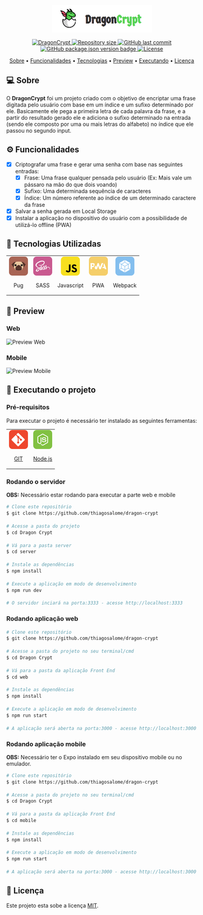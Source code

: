 <!-- Logo -->
<p align="center">
  <img src="./github/logo.png" alt="Dragon Crypt" title="Dragon Crypt">
</p>

<!-- Badges -->
<p align="center">
  <a href="https://thiagosalome.github.io/dragon-crypt/dist/" target="_blank"><img alt="DragonCrypt" title="DragonCrypt" src="https://img.shields.io/badge/Aplica%C3%A7%C3%A3o-DragonCrypt-F4516D" />
  <img alt="Repository size" src="https://img.shields.io/github/repo-size/thiagosalome/dragon-crypt?color=F4516D">
  <img alt="GitHub last commit" src="https://img.shields.io/github/last-commit/thiagosalome/dragon-crypt?color=F4516D">
  <img alt="GitHub package.json version badge" src="https://img.shields.io/github/downloads/thiagosalome/dragon-crypt/total?color=F4516D">
  <img alt="License" src="https://img.shields.io/badge/license-MIT-8257E5?color=F4516D">
</p>

<!-- Indice-->
<p align="center">
 <a href="#computer-sobre">Sobre</a> •
 <a href="#gear-funcionalidades">Funcionalidades</a> •
 <a href="#wrench-tecnologias-utilizadas">Tecnologias</a> •
 <a href="#movie_camera-preview">Preview</a> •
 <a href="#rocket-executando-o-projeto">Executando</a> •
 <a href="#memo-licença">Licença</a>
</p>

## :computer: Sobre

O **DragonCrypt** foi um projeto criado com o objetivo de encriptar uma frase digitada pelo usuário com base em um índice e um sufixo determinado por ele. Basicamente ele pega a primeira letra de cada palavra da frase, e a partir do resultado gerado ele e adiciona o sufixo determinado na entrada (sendo ele composto por uma ou mais letras do alfabeto) no índice que ele passou no segundo input.

## :gear: Funcionalidades

- [x] Criptografar uma frase e gerar uma senha com base nas seguintes entradas:
  - [x] Frase: Uma frase qualquer pensada pelo usuário (Ex: Mais vale um pássaro na mão do que dois voando)
  - [x] Sufixo: Uma determinada sequência de caracteres
  - [x] Índice: Um número referente ao índice de um determinado caractere da frase
- [x] Salvar a senha gerada em Local Storage
- [x] Instalar a aplicação no dispositivo do usuário com a possibilidade de utilizá-lo offline (PWA)

## :wrench: Tecnologias Utilizadas

<table>
  <tbody>
    <tr>
      <td align="center">
        <img src="https://raw.githubusercontent.com/thiagosalome/technologies-icons/master/pug.png" width='50' alt="Pug">
        <p>Pug</p>
      </td>
      <td align="center">
        <img src="https://raw.githubusercontent.com/thiagosalome/technologies-icons/master/sass.png" width='50' alt="SASS">
        <p>SASS</p>
      </td>
      <td align="center">
        <img src="https://raw.githubusercontent.com/thiagosalome/technologies-icons/master/javascript.png" width='50' alt="Javascript">
        <p>Javascript</p>
      </td>
      <td align="center">
        <img src="https://raw.githubusercontent.com/thiagosalome/technologies-icons/master/pwa.png" width='50' alt="pwa">
        <p>PWA</p>
      </td>
      <td align="center">
        <img src="https://raw.githubusercontent.com/thiagosalome/technologies-icons/master/webpack.png" width='50' alt="Webpack">
        <p>Webpack</p>
      </td>
    </tr>
  </tbody>
</table>

## :movie_camera: Preview

### Web

<img src="./github/preview-web.gif" alt="Preview Web" title="Preview Web">

### Mobile

<img width="200" src="./github/preview-mobile.gif" alt="Preview Mobile" title="Preview Mobile">

## :rocket: Executando o projeto

### Pré-requisitos

Para executar o projeto é necessário ter instalado as seguintes ferramentas:

<table>
  <tbody>
    <tr>
      <td align="center">
        <a href='https://git-scm.com/downloads' target='_blank'>
          <img src="https://raw.githubusercontent.com/thiagosalome/technologies-icons/master/git.png" width='50' alt="React">
          <p>GIT</p>
        </a>
      </td>
      <td>
        <a href='https://git-scm.com/downloads' target='_blank'>
          <img src="https://raw.githubusercontent.com/thiagosalome/technologies-icons/master/node.png" width='50' alt="React">
          <p>Node.js</p>
        </a>
      </td>
    </tr>
  </tbody>
</table>

### Rodando o servidor

**OBS:** Necessário estar rodando para executar a parte web e mobile

```bash
# Clone este repositório
$ git clone https://github.com/thiagosalome/dragon-crypt

# Acesse a pasta do projeto
$ cd Dragon Crypt

# Vá para a pasta server
$ cd server

# Instale as dependências
$ npm install

# Execute a aplicação em modo de desenvolvimento
$ npm run dev

# O servidor inciará na porta:3333 - acesse http://localhost:3333
```

### Rodando aplicação web

```bash
# Clone este repositório
$ git clone https://github.com/thiagosalome/dragon-crypt

# Acesse a pasta do projeto no seu terminal/cmd
$ cd Dragon Crypt

# Vá para a pasta da aplicação Front End
$ cd web

# Instale as dependências
$ npm install

# Execute a aplicação em modo de desenvolvimento
$ npm run start

# A aplicação será aberta na porta:3000 - acesse http://localhost:3000
```

### Rodando aplicação mobile

**OBS:** Necessário ter o Expo instalado em seu dispositivo mobile ou no emulador.

```bash
# Clone este repositório
$ git clone https://github.com/thiagosalome/dragon-crypt

# Acesse a pasta do projeto no seu terminal/cmd
$ cd Dragon Crypt

# Vá para a pasta da aplicação Front End
$ cd mobile

# Instale as dependências
$ npm install

# Execute a aplicação em modo de desenvolvimento
$ npm run start

# A aplicação será aberta na porta:3000 - acesse http://localhost:3000
```

## :memo: Licença

Este projeto esta sobe a licença [MIT](./LICENCE).
